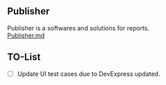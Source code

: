 ## Publisher
Publisher is a softwares and solutions for reports.\
[Publisher.md](Publisher.md)
## TO-List
* [ ] Update UI test cases due to DevExpress updated.
